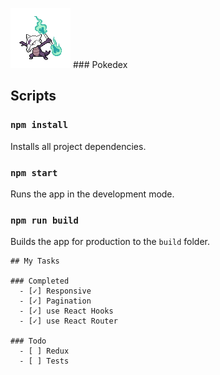 

![alt text](https://raw.githubusercontent.com/PokeAPI/sprites/master/sprites/pokemon/10115.png) ### Pokedex

## Scripts

### `npm install`

Installs all project dependencies.

### `npm start`

Runs the app in the development mode.

### `npm run build`

Builds the app for production to the `build` folder.

```
## My Tasks

### Completed
  - [✓] Responsive  
  - [✓] Pagination
  - [✓] use React Hooks
  - [✓] use React Router

### Todo
  - [ ] Redux
  - [ ] Tests

```
